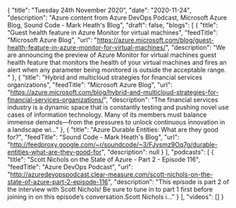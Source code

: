 {
  "title": "Tuesday 24th November 2020",
  "date": "2020-11-24",
  "description": "Azure content from Azure DevOps Podcast, Microsoft Azure Blog, Sound Code - Mark Heath's Blog",
  "draft": false,
  "blogs": [
    {
      "title": "Guest health feature in Azure Monitor for virtual machines",
      "feedTitle": "Microsoft Azure Blog",
      "url": "https://azure.microsoft.com/blog/guest-health-feature-in-azure-monitor-for-virtual-machines/",
      "description": "We are announcing the preview of Azure Monitor for virtual machines guest health feature that monitors the health of your virtual machines and fires an alert when any parameter being monitored is outside the acceptable range. "
    },
    {
      "title": "Hybrid and multicloud strategies for financial services organizations",
      "feedTitle": "Microsoft Azure Blog",
      "url": "https://azure.microsoft.com/blog/hybrid-and-multicloud-strategies-for-financial-services-organizations/",
      "description": "The financial services industry is a dynamic space that is constantly testing and pushing novel use cases of information technology. Many of its members must balance immense demands—from the pressures to unlock continuous innovation in a landscape wi..."
    },
    {
      "title": "Azure Durable Entities: What are they good for?",
      "feedTitle": "Sound Code - Mark Heath's Blog",
      "url": "http://feedproxy.google.com/~r/soundcode/~3/FJvsmz9Oq7g/durable-entities-what-are-they-good-for",
      "description": null
    }
  ],
  "podcasts": [
    {
      "title": "Scott Nichols on the State of Azure - Part 2 - Episode 116",
      "feedTitle": "Azure DevOps Podcast",
      "url": "http://azuredevopspodcast.clear-measure.com/scott-nichols-on-the-state-of-azure-part-2-episode-116",
      "description": "This episode is part 2 of the interview with Scott Nichols! Be sure to tune in to part 1 first before joining in on this episode’s conversation.Scott Nichols i..."
    }
  ],
  "videos": []
}